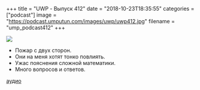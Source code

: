 +++
title = "UWP - Выпуск 412"
date = "2018-10-23T18:35:55"
categories = ["podcast"]
image = "https://podcast.umputun.com/images/uwp/uwp412.jpg"
filename = "ump_podcast412"
+++

![](https://podcast.umputun.com/images/uwp/uwp412.jpg)

- Пожар с двух сторон.
- Они на меня хотят тонко повлиять.
- Ужас пояснения сложной математики.
- Много вопросов и ответов.

[аудио](https://podcast.umputun.com/media/ump_podcast412.mp3)
<audio src="https://podcast.umputun.com/media/ump_podcast412.mp3" preload="none"></audio>
